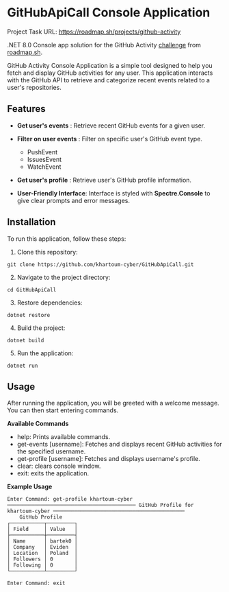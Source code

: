 # GitHubApiCall Console Application

Project Task URL: https://roadmap.sh/projects/github-activity

.NET 8.0 Console app solution for the GitHub Activity [challenge](https://roadmap.sh/projects/github-user-activity) from [roadmap.sh](https://roadmap.sh/).

GitHub Activity Console Application is a simple tool designed to help you fetch and display GitHub activities for any user. This application interacts with the GitHub API to retrieve and categorize recent events related to a user's repositories.

## Features
- **Get user's events** : Retrieve recent GitHub events for a given user.
- **Filter on user events** : Filter on specific user's GitHub event type.
  
  - PushEvent
  - IssuesEvent
  - WatchEvent

- **Get user's profile** : Retrieve user's GitHub profile information.
- **User-Friendly Interface**: Interface is styled with **Spectre.Console** to give clear prompts and error messages.

## Installation

To run this application, follow these steps:

1. Clone this repository:
```
git clone https://github.com/khartoum-cyber/GitHubApiCall.git
```
2. Navigate to the project directory:
```
cd GitHubApiCall
```
3. Restore dependencies:
```
dotnet restore
```
4. Build the project:
```
dotnet build
```
5. Run the application:
```
dotnet run
```

## Usage

After running the application, you will be greeted with a welcome message. You can then start entering commands.

**Available Commands**

- help: Prints available commands.
- get-events [username]: Fetches and displays recent GitHub activities for the specified username.
- get-profile [username]: Fetches and displays username's profile.
- clear: clears console window.
- exit: exits the application.

**Example Usage**
```
Enter Command: get-profile khartoum-cyber
────────────────────────────────────────── GitHub Profile for khartoum-cyber ───────────────────────────────────────────
    GitHub Profile
┌───────────┬─────────┐
│ Field     │ Value   │
├───────────┼─────────┤
│ Name      │ bartek0 │
│ Company   │ Eviden  │
│ Location  │ Poland  │
│ Followers │ 0       │
│ Following │ 0       │
└───────────┴─────────┘

Enter Command: exit
```
